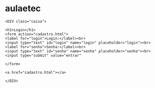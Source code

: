 # aulaetec
<!DOCTYPE html>
<html lang="en">
<head>
    <meta charset="UTF-8">
    <meta name="viewport" content="width=device-width, initial-scale=1.0">
    <title>Document</title>
    <link rel="stylesheet"  type="text/css"  href="./CSS/style.css">
</head>
<body>

    <DIV class="caixa">

    <h1>Login</h1>
    <form action="cadastro.html">
    <label for="login">Login:</label><br>
    <input type="text" id="login" name="login" placeholder="login"><br>
    <label for="senha">Senha:</label><br>
    <input type="text" id="senha" name="senha" placeholder="senha"><br>
    <input type="submit" value="entrar"
    
    </form>
    
    <a href="cadastro.html"></a>

    </DIV>
</body>
</html>
